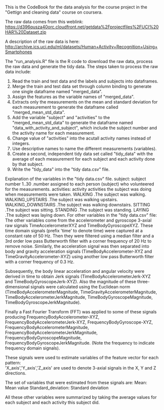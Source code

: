 This is the CodeBook for the data analysis for the course project in the "Gettign and cleaning data" course on coursera.

The raw data comes from this weblink: https://d396qusza40orc.cloudfront.net/getdata%2Fprojectfiles%2FUCI%20HAR%20Dataset.zip

A description of the raw data is here:
http://archive.ics.uci.edu/ml/datasets/Human+Activity+Recognition+Using+Smartphones

The "run_analysis.R" file is the R code to download the raw data, process the raw data and generate the tidy data. The steps taken to process the raw data include:
1. Read the train and test data and the labels and subjects into dataframes.
2. Merge the train and test data set through column binding to generate one single dataframe named "merged_data".
3. Assign the features as the variable names of "merged_data".
4. Extracts only the measurements on the mean and standard deviation for each measurement to generate the dataframe called "merged_mean_std_data".
5. Add the variable "subject" and "activities" to the "merged_mean_std_data" to generate the dataframe named "data_with_activity_and_subject", which include the subject number and the activity name for each measurement.
6. Change value of "activities" into the acutall activity names instead of integers.
7. Use descriptive names to name the different measurements (variables).
8. Create a second, independent tidy data set called "tidy_data" with the average of each measurement for each subject and each activity done by that subject.
9. Write the "tidy_data" into the "tidy data.csv" file.

Explanation of the variables in the "tidy data.csv" file.
subject: subject number
        1..30 .number assigned to each person (subject) who volunteered for the measurements.
activities: activity
        activities the subject was doing when measurements were taken.
        WALKING .The subject was walking.
        WALKING_UPSTAIRS .The subject was walking upstairs.
        WALKING_DOWNSTAIRS .The subject was walking downstairs.
        SITTING .The subject was sitting.
        STANDING .The subject was standing.
        LAYING .The subject was laying down.
For other variables in the "tidy data.csv" file:
The other variables come from the accelerometer and gyroscope 3-axial raw signals TimeAccelerometerXYZ and TimeBodyGyroscopeXYZ. These time domain signals (prefix 'time' to denote time) were captured at a constant rate of 50 Hz. Then they were filtered using a median filter and a 3rd order low pass Butterworth filter with a corner frequency of 20 Hz to remove noise. Similarly, the acceleration signal was then separated into body and gravity acceleration signals (TimeBodyAccelerometer-XYZ and TimeGravityAccelerometer-XYZ) using another low pass Butterworth filter with a corner frequency of 0.3 Hz. 

Subsequently, the body linear acceleration and angular velocity were derived in time to obtain Jerk signals (TimeBodyAccelerometerJerk-XYZ and TimeBodyGyroscopeJerk-XYZ). Also the magnitude of these three-dimensional signals were calculated using the Euclidean norm (TimeBodyAccelerometerMagnitude, TimeGravityAccelerometerMagnitude, TimeBodyAccelerometerJerkMagnitude, TimeBodyGyroscopeMagnitude, TimeBodyGyroscopeJerkMagnitude). 

Finally a Fast Fourier Transform (FFT) was applied to some of these signals producing FrequencyBodyAccelerometer-XYZ, FrequencyBodyAccelerometerJerk-XYZ, FrequencyBodyGyroscope-XYZ, FrequencyBodyAccelerometerMagnitude, FrequencyBodyAccelerometerJerkMagnitude, FrequencyBodyGyroscopeMagnitude, FrequencyBodyGyroscopeJerkMagnitude. (Note the frequency to indicate frequency domain signals). 

These signals were used to estimate variables of the feature vector for each pattern:  
'X_axis','Y_axis','Z_axis' are used to denote 3-axial signals in the X, Y and Z directions.

The set of variables that were estimated from these signals are: 
Mean: Mean value
Standard_deviation: Standard deviation

All these other variables were summarized by taking the average values for each subject and each activity this subject did.
